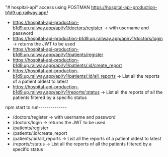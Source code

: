 "# hospital-api" 
access using POSTMAN https://hospital-api-production-b1d9.up.railway.app/

- https://hospital-api-production-b1d9.up.railway.app/api/v1/doctors/register → with username and password
- https://hospital-api-production-b1d9.up.railway.app/api/v1/doctors/login → returns the JWT to be used
- https://hospital-api-production-b1d9.up.railway.app/api/v1/patients/register
- https://hospital-api-production-b1d9.up.railway.app/api/v1/patients/:id/create_report
- https://hospital-api-production-b1d9.up.railway.app/api/v1/patients/:id/all_reports → List all the reports of a patient oldest to latest
- https://hospital-api-production-b1d9.up.railway.app/api/v1/reports/:status → List all the reports of all the patients filtered by a specific status

npm start to run--------------
- /doctors/register → with username and password
- /doctors/login → returns the JWT to be used
- /patients/register
- /patients/:id/create_report
- /patients/:id/all_reports → List all the reports of a patient oldest to latest
- /reports/:status → List all the reports of all the patients filtered by a specific status
